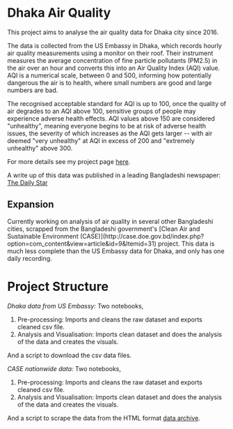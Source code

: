 # Dhaka Air Quality

This project aims to analyse the air quality data for Dhaka city since 2016.

The data is collected from the US Embassy in Dhaka, which records hourly air quality measurements using a monitor on their roof. Their instrument measures the average concentration of fine particle pollutants (PM2.5) in the air over an hour and converts this into an Air Quality Index (AQI) value. AQI is a numerical scale, between 0 and 500, informing how potentially dangerous the air is to health, where small numbers are good and large numbers are bad.

The recognised acceptable standard for AQI is up to 100, once the quality of air degrades to an AQI above 100, sensitive groups of people may experience adverse health effects. AQI values above 150 are considered "unhealthy", meaning everyone begins to be at risk of adverse health issues, the severity of which increases as the AQI gets larger -- with air deemed "very unhealthy" at AQI in excess of 200 and "extremely unhealthy" above 300.

For more details see my project page [here](https://tsgreen.github.io/dataproject_airquality.html).

A write up of this data was published in a leading Bangladeshi newspaper: [The Daily Star](https://www.thedailystar.net/opinion/environment/news/breath-not-so-fresh-air-1870759)

<h2> Expansion</h2> 
Currently working on analysis of air quality in several other Bangladeshi cities, scrapped from the Bangladeshi government's [Clean Air and Sustainable Environment (CASE)](http://case.doe.gov.bd/index.php?option=com_content&view=article&id=9&Itemid=31) project. This data is much less complete than the US Embassy data for Dhaka, and only has one daily recording. 

# Project Structure

*Dhaka data from US Embassy:* Two notebooks,
1) Pre-processing: Imports and cleans the raw dataset and exports cleaned csv file.
2) Analysis and Visualisation: Imports clean dataset and does the analysis of the data and creates the visuals.

And a script to download the csv data files.

*CASE nationwide data:* Two notebooks,
1) Pre-processing: Imports and cleans the raw dataset and exports cleaned csv file.
2) Analysis and Visualisation: Imports clean dataset and does the analysis of the data and creates the visuals.

And a script to scrape the data from the HTML format [data archive](http://case.doe.gov.bd/index.php?option=com_content&view=category&id=8&Itemid=32).
